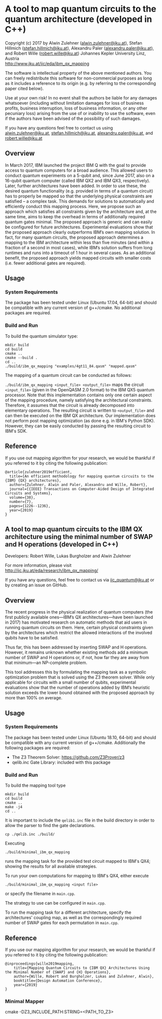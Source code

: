 # A tool to map quantum circuits to the quantum architecture (developed in C++)
Copyright (c) 2017 by Alwin Zulehner (alwin.zulehner@jku.at), Stefan Hillmich (stefan.hillmich@jku.at), Alexandru Paler (alexandru.paler@jku.at), and Robert Wille (robert.wille@jku.at)
Johannes Kepler University Linz, Austria  
http://www.jku.at/iic/eda/ibm_qx_mapping

The software is intellectual property of the above mentioned authors. You can freely redistribute this software for non-commercial purposes as long as it includes a reference to its origin (e.g. by referring to the corresponding paper cited below).

Use at your own risk!
In no event shall the authors be liable for any damages whatsoever (including without limitation damages for loss of business profits, business interruption, loss of business information, or any other pecuniary loss) arising from the use of or inability to use the software, even if the authors have been advised of the possibility of such damages.

If you have any questions feel free to contact us using alwin.zulehner@jku.at, stefan.hillmich@jku.at, alexandru.paler@jku.at, and robert.wille@jku.at

## Overview

In March 2017, IBM launched the project IBM Q with the goal to provide access to quantum computers for a broad audience. This allowed users to conduct quantum experiments on a 5-qubit and, since June 2017, also on a 16-qubit quantum computer (called IBM QX2 and IBM QX3, respectively). Later, further architectures have been added. In order to use these, the desired quantum functionality (e.g. provided in terms of a quantum circuit) has to properly be mapped so that the underlying physical constraints are satisfied – a complex task. This demands for solutions to automatically and efficiently conduct this mapping process. Here, we propose such an approach which satisfies all constraints given by the architecture and, at the same time, aims to keep the overhead in terms of additionally required quantum gates minimal. The proposed approach is generic and can easily be configured for future architectures. Experimental evaluations show that the proposed approach clearly outperforms IBM’s own mapping solution. In fact, for many quantum circuits, the proposed approach determines a mapping to the IBM architecture within less than five minutes (and within a fraction of a second in most cases), while IBM’s solution suffers from long runtimes and runs into a timeout of 1 hour in several cases. As an additional benefit, the proposed approach yields mapped circuits with smaller costs (i.e. fewer additional gates are required).

## Usage

### System Requirements

The package has been tested under Linux (Ubuntu 17.04, 64-bit) and should be compatible with any current version of g++/cmake. No additional packages are required.

### Build and Run

To build the quantum simulator type:

```commandline
mkdir build
cd build 
cmake ..
cmake --build .
cd ..
./build/ibm_qx_mapping "examples/4gt11_84.qasm" "mapped.qasm"
```


The mapping of a quantum circuit can be conducted as follows:

`./build/ibm_qx_mapping <input_file> <output_file>` maps the circuit `<input_file>` (given in the OpenQASM 2.0 format) to the IBM QX5 quantum processor.
Note that this implementation contains only one certain aspect of the mapping procedure, namely satisfying the architectural constraints.
Therefore, it assumes that the circuit is already decomposed into elementary operations.
The resulting circuit is written to `<output_file>` and can then be executed on the IBM QX architecture.
Our implementation does not perform post mapping optimization (as done e.g. in IBM's Python SDK).
However, they can be easily conducted by passing the resulting circuit to IBM's SDK. 

## Reference

If you use out mapping algorithm for your research, we would be thankful if you referred to it by citing the following publication: 

```
@article{zulehner2019efficient,
  title={An efficient methodology for mapping quantum circuits to the {IBM} {QX} architectures},
  author={Zulehner, Alwin and Paler, Alexandru and Wille, Robert},
  journal={{IEEE} Transactions on Computer-Aided Design of Integrated Circuits and Systems},
  volume={38},
  number={7},
  pages={1226--1236},
  year={2019}
}
```

## A tool to map quantum circuits to the IBM QX architecture using the minimal number of SWAP and H operations (developed in C++)
Developers: Robert Wille, Lukas Burgholzer and Alwin Zulehner

For more information, please visit http://iic.jku.at/eda/research/ibm_qx_mapping/

If you have any questions, feel free to contact us via iic_quantum@jku.at or by creating an issue on GitHub.

## Overview

The recent progress in the physical realization of quantum computers (the first publicly available ones—IBM’s QX architectures—have been launched in 2017) has motivated research on automatic methods that aid users in running quantum circuits on them. Here, certain physical constraints given by the architectures which restrict the allowed interactions of the involved qubits have to be satisfied.
 
Thus far, this has been addressed by inserting SWAP and H operations. However, it remains unknown whether existing methods add a minimum number of SWAP and H operations or, if not, how far they are away from that minimum—an NP-complete problem. 
 
This tool addresses this by formulating the mapping task as a symbolic optimization problem that is solved using the Z3 theorem solver. While only applicable for circuits with a small number of qubits, experimental evaluations show that the number of operations added by IBM’s heuristic solution exceeds the lower bound obtained with the proposed approach by more than 100% on average.

## Usage

### System Requirements 

The package has been tested under Linux (Ubuntu 18.10, 64-bit) and should be compatible with any current version of g++/cmake.
Additionally the following packages are required:
* The Z3 Theorem Solver: https://github.com/Z3Prover/z3
* qelib.inc Gate Library: included with this package
  
### Build and Run 

To build the mapping tool type

    mkdir build
    cd build 
    cmake ..
    make -j4
    cd ..
    
It is important to include the `qelib1.inc` file in the build directory in order to allow the parser to find the gate declarations.

    cp ./qelib.inc ./build/

Executing 

    ./build/minimal_ibm_qx_mapping
     
 runs the mapping task for the provided test circuit
mapped to IBM's QX4; showing the results for all available strategies. 

To run your own computations for mapping to IBM's QX4, either execute 

    ./build/minimal_ibm_qx_mapping <input file>

 or specify the filename in ``main.cpp``.

The strategy to use can be configured in ``main.cpp``.

To run the mapping task for a different architecture, specify the architectures' coupling map, as well as the correspondingly required number of SWAP gates for each permutation in ``main.cpp``.

## Reference

If you use our mapping algorithm for your research, we would be thankful if you referred to it
by citing the following publication: 
````
@inproceedings{wille2019mapping,
    title={Mapping Quantum Circuits to {IBM QX} Architectures Using the Minimal Number of {SWAP} and {H} Operations},
    author={Wille, Robert and Burgholzer, Lukas and Zulehner, Alwin},
    booktitle={Design Automation Conference},
    year={2019}
}
````


### Minimal Mapper

cmake -DZ3_INCLUDE_PATH:STRING=<PATH_TO_Z3>


